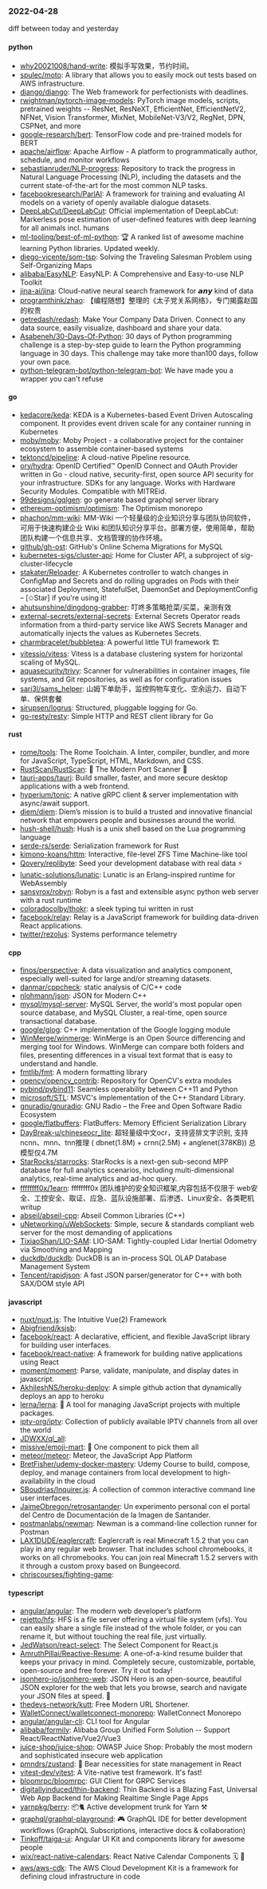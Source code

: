 ### 2022-04-28
diff between today and yesterday

#### python
* [why20021008/hand-write](https://github.com/why20021008/hand-write): 模拟手写效果，节约时间。
* [spulec/moto](https://github.com/spulec/moto): A library that allows you to easily mock out tests based on AWS infrastructure.
* [django/django](https://github.com/django/django): The Web framework for perfectionists with deadlines.
* [rwightman/pytorch-image-models](https://github.com/rwightman/pytorch-image-models): PyTorch image models, scripts, pretrained weights -- ResNet, ResNeXT, EfficientNet, EfficientNetV2, NFNet, Vision Transformer, MixNet, MobileNet-V3/V2, RegNet, DPN, CSPNet, and more
* [google-research/bert](https://github.com/google-research/bert): TensorFlow code and pre-trained models for BERT
* [apache/airflow](https://github.com/apache/airflow): Apache Airflow - A platform to programmatically author, schedule, and monitor workflows
* [sebastianruder/NLP-progress](https://github.com/sebastianruder/NLP-progress): Repository to track the progress in Natural Language Processing (NLP), including the datasets and the current state-of-the-art for the most common NLP tasks.
* [facebookresearch/ParlAI](https://github.com/facebookresearch/ParlAI): A framework for training and evaluating AI models on a variety of openly available dialogue datasets.
* [DeepLabCut/DeepLabCut](https://github.com/DeepLabCut/DeepLabCut): Official implementation of DeepLabCut: Markerless pose estimation of user-defined features with deep learning for all animals incl. humans
* [ml-tooling/best-of-ml-python](https://github.com/ml-tooling/best-of-ml-python): 🏆 A ranked list of awesome machine learning Python libraries. Updated weekly.
* [diego-vicente/som-tsp](https://github.com/diego-vicente/som-tsp): Solving the Traveling Salesman Problem using Self-Organizing Maps
* [alibaba/EasyNLP](https://github.com/alibaba/EasyNLP): EasyNLP: A Comprehensive and Easy-to-use NLP Toolkit
* [jina-ai/jina](https://github.com/jina-ai/jina): Cloud-native neural search framework for 𝙖𝙣𝙮 kind of data
* [programthink/zhao](https://github.com/programthink/zhao): 【编程随想】整理的《太子党关系网络》，专门揭露赵国的权贵
* [getredash/redash](https://github.com/getredash/redash): Make Your Company Data Driven. Connect to any data source, easily visualize, dashboard and share your data.
* [Asabeneh/30-Days-Of-Python](https://github.com/Asabeneh/30-Days-Of-Python): 30 days of Python programming challenge is a step-by-step guide to learn the Python programming language in 30 days. This challenge may take more than100 days, follow your own pace.
* [python-telegram-bot/python-telegram-bot](https://github.com/python-telegram-bot/python-telegram-bot): We have made you a wrapper you can't refuse

#### go
* [kedacore/keda](https://github.com/kedacore/keda): KEDA is a Kubernetes-based Event Driven Autoscaling component. It provides event driven scale for any container running in Kubernetes
* [moby/moby](https://github.com/moby/moby): Moby Project - a collaborative project for the container ecosystem to assemble container-based systems
* [tektoncd/pipeline](https://github.com/tektoncd/pipeline): A cloud-native Pipeline resource.
* [ory/hydra](https://github.com/ory/hydra): OpenID Certified™ OpenID Connect and OAuth Provider written in Go - cloud native, security-first, open source API security for your infrastructure. SDKs for any language. Works with Hardware Security Modules. Compatible with MITREid.
* [99designs/gqlgen](https://github.com/99designs/gqlgen): go generate based graphql server library
* [ethereum-optimism/optimism](https://github.com/ethereum-optimism/optimism): The Optimism monorepo
* [phachon/mm-wiki](https://github.com/phachon/mm-wiki): MM-Wiki 一个轻量级的企业知识分享与团队协同软件，可用于快速构建企业 Wiki 和团队知识分享平台。部署方便，使用简单，帮助团队构建一个信息共享、文档管理的协作环境。
* [github/gh-ost](https://github.com/github/gh-ost): GitHub's Online Schema Migrations for MySQL
* [kubernetes-sigs/cluster-api](https://github.com/kubernetes-sigs/cluster-api): Home for Cluster API, a subproject of sig-cluster-lifecycle
* [stakater/Reloader](https://github.com/stakater/Reloader): A Kubernetes controller to watch changes in ConfigMap and Secrets and do rolling upgrades on Pods with their associated Deployment, StatefulSet, DaemonSet and DeploymentConfig – [✩Star] if you're using it!
* [ahutsunshine/dingdong-grabber](https://github.com/ahutsunshine/dingdong-grabber): 叮咚多策略抢菜/买菜，亲测有效
* [external-secrets/external-secrets](https://github.com/external-secrets/external-secrets): External Secrets Operator reads information from a third-party service like AWS Secrets Manager and automatically injects the values as Kubernetes Secrets.
* [charmbracelet/bubbletea](https://github.com/charmbracelet/bubbletea): A powerful little TUI framework 🏗
* [vitessio/vitess](https://github.com/vitessio/vitess): Vitess is a database clustering system for horizontal scaling of MySQL.
* [aquasecurity/trivy](https://github.com/aquasecurity/trivy): Scanner for vulnerabilities in container images, file systems, and Git repositories, as well as for configuration issues
* [sari3l/sams_helper](https://github.com/sari3l/sams_helper): 山姆下单助手，监控购物车变化、空余运力、自动下单、保供套餐
* [sirupsen/logrus](https://github.com/sirupsen/logrus): Structured, pluggable logging for Go.
* [go-resty/resty](https://github.com/go-resty/resty): Simple HTTP and REST client library for Go

#### rust
* [rome/tools](https://github.com/rome/tools): The Rome Toolchain. A linter, compiler, bundler, and more for JavaScript, TypeScript, HTML, Markdown, and CSS.
* [RustScan/RustScan](https://github.com/RustScan/RustScan): 🤖 The Modern Port Scanner 🤖
* [tauri-apps/tauri](https://github.com/tauri-apps/tauri): Build smaller, faster, and more secure desktop applications with a web frontend.
* [hyperium/tonic](https://github.com/hyperium/tonic): A native gRPC client & server implementation with async/await support.
* [diem/diem](https://github.com/diem/diem): Diem’s mission is to build a trusted and innovative financial network that empowers people and businesses around the world.
* [hush-shell/hush](https://github.com/hush-shell/hush): Hush is a unix shell based on the Lua programming language
* [serde-rs/serde](https://github.com/serde-rs/serde): Serialization framework for Rust
* [kimono-koans/httm](https://github.com/kimono-koans/httm): Interactive, file-level ZFS Time Machine-like tool
* [Qovery/replibyte](https://github.com/Qovery/replibyte): Seed your development database with real data ⚡️
* [lunatic-solutions/lunatic](https://github.com/lunatic-solutions/lunatic): Lunatic is an Erlang-inspired runtime for WebAssembly
* [sansyrox/robyn](https://github.com/sansyrox/robyn): Robyn is a fast and extensible async python web server with a rust runtime
* [coloradocolby/thokr](https://github.com/coloradocolby/thokr): a sleek typing tui written in rust
* [facebook/relay](https://github.com/facebook/relay): Relay is a JavaScript framework for building data-driven React applications.
* [twitter/rezolus](https://github.com/twitter/rezolus): Systems performance telemetry

#### cpp
* [finos/perspective](https://github.com/finos/perspective): A data visualization and analytics component, especially well-suited for large and/or streaming datasets.
* [danmar/cppcheck](https://github.com/danmar/cppcheck): static analysis of C/C++ code
* [nlohmann/json](https://github.com/nlohmann/json): JSON for Modern C++
* [mysql/mysql-server](https://github.com/mysql/mysql-server): MySQL Server, the world's most popular open source database, and MySQL Cluster, a real-time, open source transactional database.
* [google/glog](https://github.com/google/glog): C++ implementation of the Google logging module
* [WinMerge/winmerge](https://github.com/WinMerge/winmerge): WinMerge is an Open Source differencing and merging tool for Windows. WinMerge can compare both folders and files, presenting differences in a visual text format that is easy to understand and handle.
* [fmtlib/fmt](https://github.com/fmtlib/fmt): A modern formatting library
* [opencv/opencv_contrib](https://github.com/opencv/opencv_contrib): Repository for OpenCV's extra modules
* [pybind/pybind11](https://github.com/pybind/pybind11): Seamless operability between C++11 and Python
* [microsoft/STL](https://github.com/microsoft/STL): MSVC's implementation of the C++ Standard Library.
* [gnuradio/gnuradio](https://github.com/gnuradio/gnuradio): GNU Radio – the Free and Open Software Radio Ecosystem
* [google/flatbuffers](https://github.com/google/flatbuffers): FlatBuffers: Memory Efficient Serialization Library
* [DayBreak-u/chineseocr_lite](https://github.com/DayBreak-u/chineseocr_lite): 超轻量级中文ocr，支持竖排文字识别, 支持ncnn、mnn、tnn推理 ( dbnet(1.8M) + crnn(2.5M) + anglenet(378KB)) 总模型仅4.7M
* [StarRocks/starrocks](https://github.com/StarRocks/starrocks): StarRocks is a next-gen sub-second MPP database for full analytics scenarios, including multi-dimensional analytics, real-time analytics and ad-hoc query.
* [ffffffff0x/1earn](https://github.com/ffffffff0x/1earn): ffffffff0x 团队维护的安全知识框架,内容包括不仅限于 web安全、工控安全、取证、应急、蓝队设施部署、后渗透、Linux安全、各类靶机writup
* [abseil/abseil-cpp](https://github.com/abseil/abseil-cpp): Abseil Common Libraries (C++)
* [uNetworking/uWebSockets](https://github.com/uNetworking/uWebSockets): Simple, secure & standards compliant web server for the most demanding of applications
* [TixiaoShan/LIO-SAM](https://github.com/TixiaoShan/LIO-SAM): LIO-SAM: Tightly-coupled Lidar Inertial Odometry via Smoothing and Mapping
* [duckdb/duckdb](https://github.com/duckdb/duckdb): DuckDB is an in-process SQL OLAP Database Management System
* [Tencent/rapidjson](https://github.com/Tencent/rapidjson): A fast JSON parser/generator for C++ with both SAX/DOM style API

#### javascript
* [nuxt/nuxt.js](https://github.com/nuxt/nuxt.js): The Intuitive Vue(2) Framework
* [Abigfriend/ksjsb](https://github.com/Abigfriend/ksjsb): 
* [facebook/react](https://github.com/facebook/react): A declarative, efficient, and flexible JavaScript library for building user interfaces.
* [facebook/react-native](https://github.com/facebook/react-native): A framework for building native applications using React
* [moment/moment](https://github.com/moment/moment): Parse, validate, manipulate, and display dates in javascript.
* [AkhileshNS/heroku-deploy](https://github.com/AkhileshNS/heroku-deploy): A simple github action that dynamically deploys an app to heroku
* [lerna/lerna](https://github.com/lerna/lerna): 🐉 A tool for managing JavaScript projects with multiple packages.
* [iptv-org/iptv](https://github.com/iptv-org/iptv): Collection of publicly available IPTV channels from all over the world
* [JDWXX/ql_all](https://github.com/JDWXX/ql_all): 
* [missive/emoji-mart](https://github.com/missive/emoji-mart): 🏪 One component to pick them all
* [meteor/meteor](https://github.com/meteor/meteor): Meteor, the JavaScript App Platform
* [BretFisher/udemy-docker-mastery](https://github.com/BretFisher/udemy-docker-mastery): Udemy Course to build, compose, deploy, and manage containers from local development to high-availability in the cloud
* [SBoudrias/Inquirer.js](https://github.com/SBoudrias/Inquirer.js): A collection of common interactive command line user interfaces.
* [JaimeObregon/retrosantander](https://github.com/JaimeObregon/retrosantander): Un experimento personal con el portal del Centro de Documentación de la Imagen de Santander.
* [postmanlabs/newman](https://github.com/postmanlabs/newman): Newman is a command-line collection runner for Postman
* [LAX1DUDE/eaglercraft](https://github.com/LAX1DUDE/eaglercraft): Eaglercraft is real Minecraft 1.5.2 that you can play in any regular web browser. That includes school chromebooks, it works on all chromebooks. You can join real Minecraft 1.5.2 servers with it through a custom proxy based on Bungeecord.
* [chriscourses/fighting-game](https://github.com/chriscourses/fighting-game): 

#### typescript
* [angular/angular](https://github.com/angular/angular): The modern web developer’s platform
* [rejetto/hfs](https://github.com/rejetto/hfs): HFS is a file server offering a virtual file system (vfs). You can easily share a single file instead of the whole folder, or you can rename it, but without touching the real file, just virtually.
* [JedWatson/react-select](https://github.com/JedWatson/react-select): The Select Component for React.js
* [AmruthPillai/Reactive-Resume](https://github.com/AmruthPillai/Reactive-Resume): A one-of-a-kind resume builder that keeps your privacy in mind. Completely secure, customizable, portable, open-source and free forever. Try it out today!
* [jsonhero-io/jsonhero-web](https://github.com/jsonhero-io/jsonhero-web): JSON Hero is an open-source, beautiful JSON explorer for the web that lets you browse, search and navigate your JSON files at speed. 🚀
* [thedevs-network/kutt](https://github.com/thedevs-network/kutt): Free Modern URL Shortener.
* [WalletConnect/walletconnect-monorepo](https://github.com/WalletConnect/walletconnect-monorepo): WalletConnect Monorepo
* [angular/angular-cli](https://github.com/angular/angular-cli): CLI tool for Angular
* [alibaba/formily](https://github.com/alibaba/formily): Alibaba Group Unified Form Solution -- Support React/ReactNative/Vue2/Vue3
* [juice-shop/juice-shop](https://github.com/juice-shop/juice-shop): OWASP Juice Shop: Probably the most modern and sophisticated insecure web application
* [pmndrs/zustand](https://github.com/pmndrs/zustand): 🐻 Bear necessities for state management in React
* [vitest-dev/vitest](https://github.com/vitest-dev/vitest): A Vite-native test framework. It's fast!
* [bloomrpc/bloomrpc](https://github.com/bloomrpc/bloomrpc): GUI Client for GRPC Services
* [digitallyinduced/thin-backend](https://github.com/digitallyinduced/thin-backend): Thin Backend is a Blazing Fast, Universal Web App Backend for Making Realtime Single Page Apps
* [yarnpkg/berry](https://github.com/yarnpkg/berry): 📦🐈 Active development trunk for Yarn ⚒
* [graphql/graphql-playground](https://github.com/graphql/graphql-playground): 🎮 GraphQL IDE for better development workflows (GraphQL Subscriptions, interactive docs & collaboration)
* [Tinkoff/taiga-ui](https://github.com/Tinkoff/taiga-ui): Angular UI Kit and components library for awesome people
* [wix/react-native-calendars](https://github.com/wix/react-native-calendars): React Native Calendar Components 🗓️ 📆
* [aws/aws-cdk](https://github.com/aws/aws-cdk): The AWS Cloud Development Kit is a framework for defining cloud infrastructure in code
